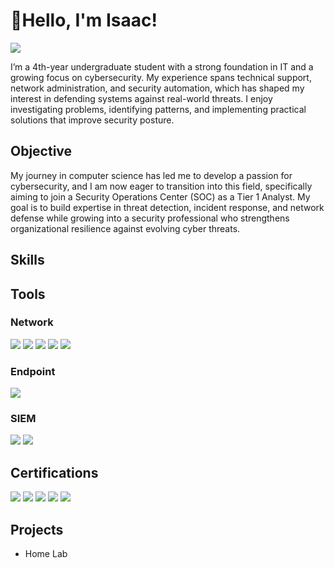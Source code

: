 # 👋Hello, I'm Isaac!
<a href="https://linkedin.com/in/i-do"><img src="https://img.shields.io/badge/-LinkedIn-0072b1?&style=flat-square&logo=linkedin&logoColor=white" /></a>

I’m a 4th-year undergraduate student with a strong foundation in IT and a growing focus on cybersecurity. My experience spans technical support, network administration, and security automation, which has shaped my interest in defending systems against real-world threats. I enjoy investigating problems, identifying patterns, and implementing practical solutions that improve security posture.

## Objective

My journey in computer science has led me to develop a passion for cybersecurity, and I am now eager to transition into this field, specifically aiming to join a Security Operations Center (SOC) as a Tier 1 Analyst. My goal is to build expertise in threat detection, incident response, and network defense while growing into a security professional who strengthens organizational resilience against evolving cyber threats.

## Skills
<!--
| Skill                                         | Associated Project         |
|-----------------------------------------------|----------------------------|
| SIEM Implementation and Log Analysis          | <a href="https://google.com">Detection Lab</a>|
| Network Traffic Monitoring and Attack Detection | <a href="https://google.com">Detection Lab</a>|
| Security Automation with Shuffle SOAR         | SOC Automation Lab|
| Incident Response Planning and Execution      | SOC Automation Lab|
| Case Management with TheHive                  | SOC Automation Lab|
| Scripting and Automation for Threat Mitigation | SOC Automation Lab|
-->
## Tools
### Network
<div>
    <img src="https://img.shields.io/badge/-Wireshark-1679A7?&style=for-the-badge&logo=Wireshark&logoColor=white" />
    <img src="https://img.shields.io/badge/-Suricata-EF3B2D?&style=for-the-badge&logo=Suricata&logoColor=white" />
    <img src="https://img.shields.io/badge/-Zeek-777BB4?&style=for-the-badge&logo=Zeek&logoColor=white" />
    <img src="https://img.shields.io/badge/-Cisco%20Meraki-6EC72D?&style=for-the-badge&logo=Cisco&logoColor=white" />
    <img src="https://img.shields.io/badge/-Tailscale-000000?&style=for-the-badge&logo=Tailscale&logoColor=white" />
</div>

### Endpoint
<div>
    <img src="https://img.shields.io/badge/-ManageEngine%20Endpoint%20Central-FFB100?&style=for-the-badge&logo=windows&logoColor=white" />
</div>

### SIEM
<div>
    <img src="https://img.shields.io/badge/-Wazuh-0054A6?&style=for-the-badge&logo=Wazuh&logoColor=white" />
    <img src="https://img.shields.io/badge/-Elastic-005571?&style=for-the-badge&logo=Elastic&logoColor=white" />
</div>

## Certifications
<div>
    <img src="https://img.shields.io/badge/-ISC2%20CC-00693E?&style=for-the-badge&logo=ISC2&logoColor=white" />
    <img src="https://img.shields.io/badge/-CCST%20Networking-1BA0D7?&style=for-the-badge&logo=Cisco&logoColor=white" />
    <img src="https://img.shields.io/badge/-AZ--900-0078D4?&style=for-the-badge&logo=Microsoft&logoColor=white" />
    <img src="https://img.shields.io/badge/-SC--900-0078D4?&style=for-the-badge&logo=Microsoft&logoColor=white" />
    <img src="https://img.shields.io/badge/-AI--900-0078D4?&style=for-the-badge&logo=Microsoft&logoColor=white" />
</div>

## Projects
- Home Lab
